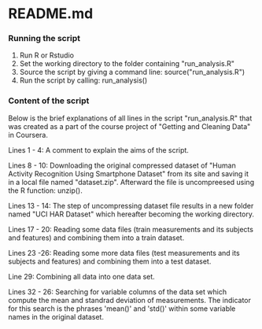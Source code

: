 # README.md

### Running the script

1. Run R or Rstudio
2. Set the working directory to the folder containing "run_analysis.R"
3. Source the script by giving a command line: source("run_analysis.R")
4. Run the script by calling: run_analysis()

### Content of the script

Below is the brief explanations of all lines in the script "run_analysis.R" that was created as a part of the course project of "Getting and Cleaning Data" in Coursera.

Lines 1 - 4: A comment to explain the aims of the script.  

Lines 8 - 10: Downloading the original compressed dataset of "Human Activity Recognition Using Smartphone Dataset" from its site and saving it in a local file named "dataset.zip". Afterward the file is uncompreesed using the R function: unzip().  

Lines 13 - 14: The step of uncompressing dataset file results in a new folder named "UCI HAR Dataset" which hereafter becoming the working directory.  

Lines 17 - 20: Reading some data files (train measurements and its subjects and features) and combining them into a train dataset.  

Lines 23 -26: Reading some more data files (test measurements and its subjects and features) and combining them into a test dataset.  

Line 29: Combining all data into one data set.

Lines 32 - 26: Searching for variable columns of the data set which compute the mean and standrad deviation of measurements. The indicator for this search is the phrases 'mean()' and 'std()' within some variable names in the original dataset.  

